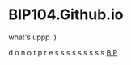 # BIP104.Github.io

what's uppp   :)


d o n o t p r e s s s s s s s s s
[BIP](https://BIP104.Github.io/BIP.html)
